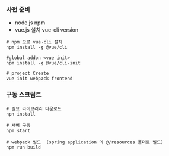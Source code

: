 
### 사전 준비
 - node js npm
 - vue.js 설치 vue-cli version
```shell script
# npm 으로 vue-cli 설치
npm install -g @vue/cli

#global addon <vue init>
npm install -g @vue/cli-init   

# project Create 
vue init webpack frontend
``` 
 
### 구동 스크립트 
```shell script
# 필요 라이브러리 다운로드
npn install 

# 서버 구동
npm start 

# webpack 빌드  (spring application 의 @/resources 폴더로 빌드)
npm run build 
```

